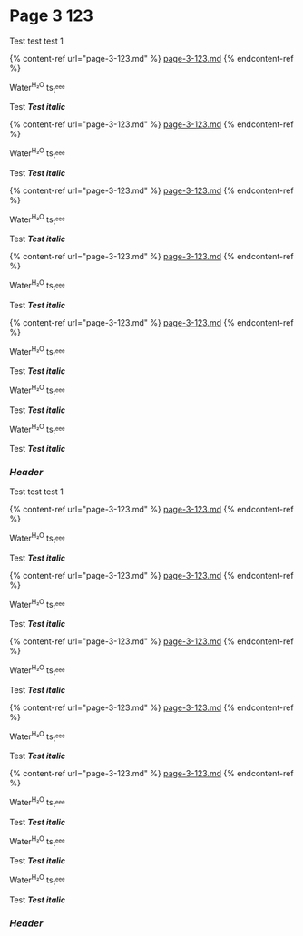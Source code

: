 # Page 3 123

Test test test 1

{% content-ref url="page-3-123.md" %}
[page-3-123.md](page-3-123.md)
{% endcontent-ref %}

Water<sup>H₂O</sup> ts<sub>t</sub><sup><sub>eee<sub></sup>

Test _**Test italic**_

{% content-ref url="page-3-123.md" %}
[page-3-123.md](page-3-123.md)
{% endcontent-ref %}

Water<sup>H₂O</sup> ts<sub>t</sub><sup><sub>eee<sub></sup>

Test _**Test italic**_

{% content-ref url="page-3-123.md" %}
[page-3-123.md](page-3-123.md)
{% endcontent-ref %}

Water<sup>H₂O</sup> ts<sub>t</sub><sup><sub>eee<sub></sup>

Test _**Test italic**_

{% content-ref url="page-3-123.md" %}
[page-3-123.md](page-3-123.md)
{% endcontent-ref %}

Water<sup>H₂O</sup> ts<sub>t</sub><sup><sub>eee<sub></sup>

Test _**Test italic**_

{% content-ref url="page-3-123.md" %}
[page-3-123.md](page-3-123.md)
{% endcontent-ref %}

Water<sup>H₂O</sup> ts<sub>t</sub><sup><sub>eee<sub></sup>

Test _**Test italic**_

Water<sup>H₂O</sup> ts<sub>t</sub><sup><sub>eee<sub></sup>

Test _**Test italic**_

Water<sup>H₂O</sup> ts<sub>t</sub><sup><sub>eee<sub></sup>

Test _**Test italic**_

### _**Header**_

Test test test 1

{% content-ref url="page-3-123.md" %}
[page-3-123.md](page-3-123.md)
{% endcontent-ref %}

Water<sup>H₂O</sup> ts<sub>t</sub><sup><sub>eee<sub></sup>

Test _**Test italic**_

{% content-ref url="page-3-123.md" %}
[page-3-123.md](page-3-123.md)
{% endcontent-ref %}

Water<sup>H₂O</sup> ts<sub>t</sub><sup><sub>eee<sub></sup>

Test _**Test italic**_

{% content-ref url="page-3-123.md" %}
[page-3-123.md](page-3-123.md)
{% endcontent-ref %}

Water<sup>H₂O</sup> ts<sub>t</sub><sup><sub>eee<sub></sup>

Test _**Test italic**_

{% content-ref url="page-3-123.md" %}
[page-3-123.md](page-3-123.md)
{% endcontent-ref %}

Water<sup>H₂O</sup> ts<sub>t</sub><sup><sub>eee<sub></sup>

Test _**Test italic**_

{% content-ref url="page-3-123.md" %}
[page-3-123.md](page-3-123.md)
{% endcontent-ref %}

Water<sup>H₂O</sup> ts<sub>t</sub><sup><sub>eee<sub></sup>

Test _**Test italic**_

Water<sup>H₂O</sup> ts<sub>t</sub><sup><sub>eee<sub></sup>

Test _**Test italic**_

Water<sup>H₂O</sup> ts<sub>t</sub><sup><sub>eee<sub></sup>

Test _**Test italic**_

### _**Header**_
